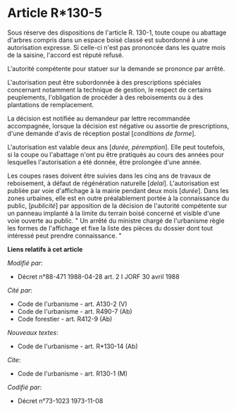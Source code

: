 # Article R*130-5

Sous réserve des dispositions de l'article R. 130-1, toute coupe ou abattage d'arbres compris dans un espace boisé classé est
subordonné à une autorisation expresse. Si celle-ci n'est pas prononcée dans les quatre mois de la saisine, l'accord est
réputé refusé.

L'autorité compétente pour statuer sur la demande se prononce par arrêté.

L'autorisation peut être subordonnée à des prescriptions spéciales concernant notamment la technique de gestion, le respect
de certains peuplements, l'obligation de procéder à des reboisements ou à des plantations de remplacement.

La décision est notifiée au demandeur par lettre recommandée accompagnée, lorsque la décision est négative ou assortie de
prescriptions, d'une demande d'avis de réception postal [*conditions de forme*].

L'autorisation est valable deux ans [*durée, péremption*]. Elle peut toutefois, si la coupe ou l'abattage n'ont pu être
pratiqués au cours des années pour lesquelles l'autorisation a été donnée, être prolongée d'une année.

Les coupes rases doivent être suivies dans les cinq ans de travaux de reboisement, à défaut de régénération naturelle
[*delai*].    L'autorisation est publiée par voie d'affichage à la mairie pendant deux mois [*durée*]. Dans les zones
urbaines, elle est en outre préalablement portée à la connaissance du public, [*publicité*] par apposition de la décision de
l'autorité compétente sur un panneau implanté à la limite du terrain boisé concerné et visible d'une voie ouverte au public.
" Un arrêté du ministre chargé de l'urbanisme règle les formes de l'affichage et fixe la liste des pièces du dossier dont
tout intéressé peut prendre connaissance. "

**Liens relatifs à cet article**

_Modifié par_:

  - Décret n°88-471 1988-04-28 art. 2 I JORF 30 avril 1988

_Cité par_:

  - Code de l'urbanisme - art. A130-2 (V)
  - Code de l'urbanisme - art. R490-7 (Ab)
  - Code forestier - art. R412-9 (Ab)

_Nouveaux textes_:

  - Code de l'urbanisme - art. R*130-14 (Ab)

_Cite_:

  - Code de l'urbanisme - art. R130-1 (M)

_Codifié par_:

  - Décret n°73-1023 1973-11-08
